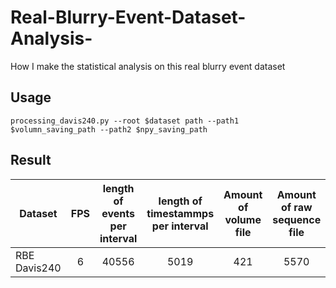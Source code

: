 # Real-Blurry-Event-Dataset-Analysis-
How I make the statistical analysis on this real blurry event dataset
## Usage
```
processing_davis240.py --root $dataset path --path1 $volumn_saving_path --path2 $npy_saving_path
```
## Result
Dataset       |   FPS   |length of events per interval|length of timestammps per interval|Amount of volume file|Amount of raw sequence file|Ratio of Redundant data|
| ------------------- |:-------------:|:-------------:|:-------------:|:-------------:|:-------------:|:-------------:|
| RBE Davis240    | 6 |40556	|5019|	421	|5570| 67%|

